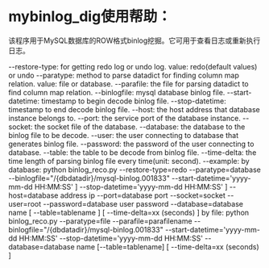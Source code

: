 # mybinlog_dig使用帮助：
该程序用于MySQL数据库的ROW格式binlog挖掘。它可用于查看日志或重新执行日志。

--restore-type: for getting redo log or undo log. value: redo(default values) or undo
--paratype: method to parse datadict for finding column map relation. value: file or database.
--parafile: the file for parsing datadict to find column map relation.
--binlogfile: mysql database binlog file.
--start-datetime: timestamp to begin decode binlog file.
--stop-datetime: timestamp to end decode binlog file.
--host: the host address that database instance belongs to.
--port: the service port of the database instance.
--socket: the socket file of the database.
--database: the database to the binlog file to be decode.
--user: the user connecting to database that generates binlog file.
--password: the password of the user connecting to database.
--table: the table to be decode from binlog file.
--time-delta: the time length of parsing binlog file every time(unit: second).
--example:
    by database:
        python binlog_reco.py
        --restore-type=redo
        --paratype=database
        --binlogfile="/{dbdatadir}/mysql-binlog.001833"
        --start-datetime='yyyy-mm-dd HH:MM:SS' ]
        --stop-datetime='yyyy-mm-dd HH:MM:SS' ]
        --host=database address ip
        --port=database port
        --socket=socket
        --user=root
        --password=database user password
        --database=database name
        [ --table=tablename ]
        [ --time-delta=xx (seconds) ]
    by file:
        python binlog_reco.py
        --paratype=file
        --parafile=parafilename
        --binlogfile="/{dbdatadir}/mysql-binlog.001833"
        --start-datetime='yyyy-mm-dd HH:MM:SS'
        --stop-datetime='yyyy-mm-dd HH:MM:SS'
        --database=database name
        [--table=tablename]
        [ --time-delta=xx (seconds) ]
